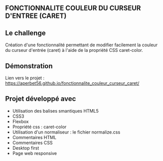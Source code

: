 ## FONCTIONNALITE COULEUR DU CURSEUR D'ENTREE (CARET)

## Le challenge

Création d'une fonctionnalité permettant de modifier facilement la couleur du curseur d'entrée (caret) à l'aide de la propriété CSS caret-color.

## Démonstration

Lien vers le projet : https://aperbet56.github.io/fonctionnalite_couleur_curseur_caret/

## Projet développé avec

- Utilisation des balises smantiques HTML5
- CSS3
- Flexbox
- Propriété css : caret-color
- Utilisation d'un normaliseur : le fichier normalize.css
- Commentaires HTML
- Commentaires CSS
- Desktop first
- Page web responsive
